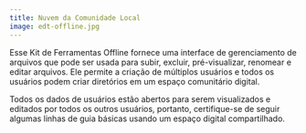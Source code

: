 ```yaml
---
title: Nuvem da Comunidade Local
image: edt-offline.jpg
---
```


Esse Kit de Ferramentas Offline fornece uma interface de gerenciamento de arquivos que pode ser usada para subir, excluir, pré-visualizar, renomear e editar arquivos. Ele permite a criação de múltiplos usuários e todos os usuários podem criar diretórios em um espaço comunitário digital.

Todos os dados de usuários estão abertos para serem visualizados e editados por todos os outros usuários, portanto, certifique-se de seguir algumas linhas de guia básicas usando um espaço digital compartilhado.

<app-button :color="true" link="/storing-sharing" target="_self" text="Get started"></app-button>
